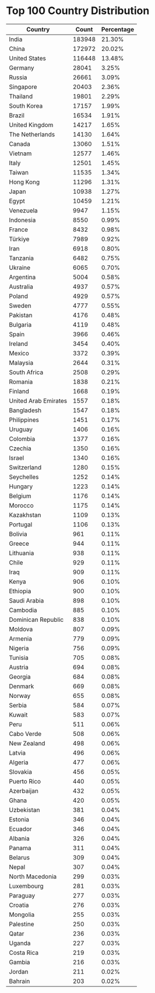 # Top 100 Country Distribution
| Country | Count | Percentage |
|----|----|----|
| India | 183948 | 21.30% |
| China | 172972 | 20.02% |
| United States | 116448 | 13.48% |
| Germany | 28041 | 3.25% |
| Russia | 26661 | 3.09% |
| Singapore | 20403 | 2.36% |
| Thailand | 19801 | 2.29% |
| South Korea | 17157 | 1.99% |
| Brazil | 16534 | 1.91% |
| United Kingdom | 14217 | 1.65% |
| The Netherlands | 14130 | 1.64% |
| Canada | 13060 | 1.51% |
| Vietnam | 12577 | 1.46% |
| Italy | 12501 | 1.45% |
| Taiwan | 11535 | 1.34% |
| Hong Kong | 11296 | 1.31% |
| Japan | 10938 | 1.27% |
| Egypt | 10459 | 1.21% |
| Venezuela | 9947 | 1.15% |
| Indonesia | 8550 | 0.99% |
| France | 8432 | 0.98% |
| Türkiye | 7989 | 0.92% |
| Iran | 6918 | 0.80% |
| Tanzania | 6482 | 0.75% |
| Ukraine | 6065 | 0.70% |
| Argentina | 5004 | 0.58% |
| Australia | 4937 | 0.57% |
| Poland | 4929 | 0.57% |
| Sweden | 4777 | 0.55% |
| Pakistan | 4176 | 0.48% |
| Bulgaria | 4119 | 0.48% |
| Spain | 3966 | 0.46% |
| Ireland | 3454 | 0.40% |
| Mexico | 3372 | 0.39% |
| Malaysia | 2644 | 0.31% |
| South Africa | 2508 | 0.29% |
| Romania | 1838 | 0.21% |
| Finland | 1668 | 0.19% |
| United Arab Emirates | 1557 | 0.18% |
| Bangladesh | 1547 | 0.18% |
| Philippines | 1451 | 0.17% |
| Uruguay | 1406 | 0.16% |
| Colombia | 1377 | 0.16% |
| Czechia | 1350 | 0.16% |
| Israel | 1340 | 0.16% |
| Switzerland | 1280 | 0.15% |
| Seychelles | 1252 | 0.14% |
| Hungary | 1223 | 0.14% |
| Belgium | 1176 | 0.14% |
| Morocco | 1175 | 0.14% |
| Kazakhstan | 1109 | 0.13% |
| Portugal | 1106 | 0.13% |
| Bolivia | 961 | 0.11% |
| Greece | 944 | 0.11% |
| Lithuania | 938 | 0.11% |
| Chile | 929 | 0.11% |
| Iraq | 909 | 0.11% |
| Kenya | 906 | 0.10% |
| Ethiopia | 900 | 0.10% |
| Saudi Arabia | 898 | 0.10% |
| Cambodia | 885 | 0.10% |
| Dominican Republic | 838 | 0.10% |
| Moldova | 807 | 0.09% |
| Armenia | 779 | 0.09% |
| Nigeria | 756 | 0.09% |
| Tunisia | 705 | 0.08% |
| Austria | 694 | 0.08% |
| Georgia | 684 | 0.08% |
| Denmark | 669 | 0.08% |
| Norway | 655 | 0.08% |
| Serbia | 584 | 0.07% |
| Kuwait | 583 | 0.07% |
| Peru | 511 | 0.06% |
| Cabo Verde | 508 | 0.06% |
| New Zealand | 498 | 0.06% |
| Latvia | 496 | 0.06% |
| Algeria | 477 | 0.06% |
| Slovakia | 456 | 0.05% |
| Puerto Rico | 440 | 0.05% |
| Azerbaijan | 432 | 0.05% |
| Ghana | 420 | 0.05% |
| Uzbekistan | 381 | 0.04% |
| Estonia | 346 | 0.04% |
| Ecuador | 346 | 0.04% |
| Albania | 326 | 0.04% |
| Panama | 311 | 0.04% |
| Belarus | 309 | 0.04% |
| Nepal | 307 | 0.04% |
| North Macedonia | 299 | 0.03% |
| Luxembourg | 281 | 0.03% |
| Paraguay | 277 | 0.03% |
| Croatia | 276 | 0.03% |
| Mongolia | 255 | 0.03% |
| Palestine | 250 | 0.03% |
| Qatar | 236 | 0.03% |
| Uganda | 227 | 0.03% |
| Costa Rica | 219 | 0.03% |
| Gambia | 216 | 0.03% |
| Jordan | 211 | 0.02% |
| Bahrain | 203 | 0.02% |
